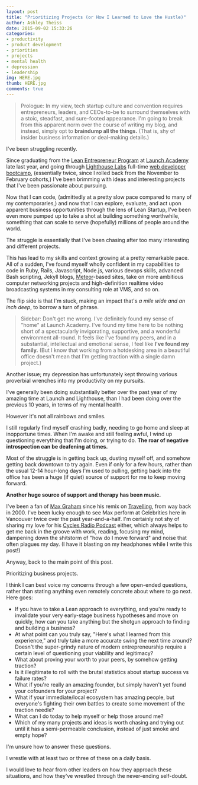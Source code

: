 ```yaml
---
layout: post
title: "Prioritizing Projects (or How I Learned to Love the Hustle)"
author: Ashley Theiss
date: 2015-09-02 15:33:26
categories:
- productivity
- product development
- priorities
- projects
- mental health
- depression
- leadership
img: HERE.jpg
thumb: HERE.jpg
comments: true
---
```


> Prologue: In my view, tech startup culture and convention requires entrepreneurs, leaders, and CEOs-to-be to surround themselves with a stoic, steadfast, and sure-footed appearance. I'm going to break from this apparent norm over the course of writing my blog, and instead, simply opt to **braindump all the things.** (That is, shy of insider business information or deal-making details.)

I've been struggling recently.

Since graduating from the [Lean Entrepreneur Program](http://www.launchacademy.ca/lean-entrepreneur-program/) at [Launch Academy](http://www.launchacademy.ca/) late last year, and going through [Lighthouse Labs](http://lighthouselabs.ca/) full-time [web developer bootcamp](http://lighthouselabs.ca/web), (essentially twice, since I rolled back from the November to February cohorts,) I've been brimming with ideas and interesting projects that I've been passionate about pursuing.

Now that I can code, (admittedly at a pretty slow pace compared to many of my contemporaries,) and now that I can explore, evaluate, and act upon apparent business opportunities through the lens of Lean Startup, I've been even more pumped up to take a shot at building something worthwhile, something that can scale to serve (hopefully) millions of people around the world.

The struggle is essentially that I've been chasing after too many interesting and different projects.

This has lead to my skills and context growing at a pretty remarkable pace. All of a sudden, I've found myself wholly confident in my capabilities to code in Ruby, Rails, Javascript, Node.js, various devops skills, advanced Bash scripting, Jekyll blogs, [Meteor](https://www.meteor.com/)-based sites, take on more ambitious computer networking projects and high-definition realtime video broadcasting systems in my consulting role at VMS, and so on.

The flip side is that I'm stuck, making an impact that's *a mile wide and an inch deep*, to borrow a turn of phrase. 

> Sidebar: Don't get me wrong. I've definitely found my sense of "home" at Launch Academy. I've found my time here to be nothing short of a spectacularly invigorating, supportive, and a wonderful environment all-round. It feels like I've found my peers, and in a substantial, intellectual and emotional sense, I feel like **I've found my family.** (But I know that working from a hotdesking area in a beautiful office doesn't mean that I'm getting traction with a single damn project.)

Another issue; my depression has unfortunately kept throwing various proverbial wrenches into my productivity on my pursuits.

I've generally been doing substantially better over the past year of my amazing time at Launch and Lighthouse, than I had been doing over the previous 10 years, in terms of my mental health.

However it's not all rainbows and smiles.

I still regularly find myself crashing badly, needing to go home and sleep at inopportune times. When I'm awake and still feeling awful, I wind up questioning everything that I'm doing, or trying to do. **The roar of negative introspection can be deafening at times.**

Most of the struggle is in getting back up, dusting myself off, and somehow getting back downtown to try again. Even if only for a few hours, rather than the usual 12-14 hour-long days I'm used to pulling, getting back into the office has been a huge (if quiet) source of support for me to keep moving forward.

**Another huge source of support and therapy has been music.**

I've been a fan of [Max Graham](http://www.maxgraham.com/) since his remix on [Travelling](http://www.discogs.com/Paul-Oakenfold-Perfecto-Presents-Paul-Oakenfold-Travelling/release/328294), from way back in 2000. I've been lucky enough to see Max perform at Celebrities here in Vancouver twice over the past year-and-a-half. I'm certainly not shy of sharing my love for his [Cycles Radio Podcast](https://itunes.apple.com/ca/podcast/cycles-radio/id489557363) either, which always helps to get me back in the groove with work, reading, focusing my mind, dampening down the shitstorm of "how do I move forward" and noise that often plagues my day. (I have it blasting on my headphones while I write this post!)

Anyway, back to the main point of this post.

Prioritizing business projects.

I think I can best voice my concerns through a few open-ended questions, rather than stating anything even remotely concrete about where to go next. Here goes:

- If you have to take a Lean approach to everything, and you're ready to invalidate your very early-stage business hypotheses and move on quickly, how can you take anything but the shotgun approach to finding and building a business?
- At what point can you truly say, "Here's what I learned from this experience," and truly take a more accurate swing the next time around? Doesn't the super-grindy nature of modern entrepreneurship require a certain level of questioning your viability and legitimacy?
- What about proving your worth to your peers, by somehow getting traction?
- Is it illegitimate to roll with the brutal statistics about startup success vs failure rates?
- What if you're really an amazing founder, but simply haven't yet found your cofounders for your project?
- What if your immediate/local ecosystem has amazing people, but everyone's fighting their own battles to create some movement of the traction needle?
- What can I do today to help myself or help those around me?
- Which of my many projects and ideas is worth chasing and trying out until it has a semi-permeable conclusion, instead of just smoke and empty hope?

I'm unsure how to answer these questions.

I wrestle with at least two or three of these on a daily basis.

I would love to hear from other leaders on how they approach these situations, and how they've wrestled through the never-ending self-doubt.
